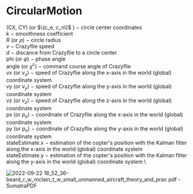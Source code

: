 # CircularMotion

(CX, CY) (or $\(c_e, c_n\)$ ) $-$ circle center coordinates \
$k$ $-$ smoothness coefficient \
$R$ (or $\rho$) $-$ circle radius \
$v$ $-$ Crazyflie speed \
$d$ $-$ discance from Crazyflie to a circle center \
phi (or $\varphi$) $-$ phase angle \
angle (or $\chi^c$) $-$ command course angle of Crazyflie \
vx (or $v_x$) $-$ speed of Crazyflie along the x-axis in the world (global) coordinate system \
vy (or $v_y$) $-$ speed of Crazyflie along the y-axis in the world (global) coordinate system \
vz (or $v_z$) $-$ speed of Crazyflie along the z-axis in the world (global) coordinate system \
px (or $p_e$) $-$ coordinate of Crazyflie along the x-axis in the world (global) coordinate system \
py (or $p_n$) $-$ coordinate of Crazyflie along the y-axis in the world (global) coordinate system \
stateEstimate.x $-$ estimation of the copter's position with the Kalman filter along the x-axis in the world (global) coordinate system \
stateEstimate.y $-$ estimation of the copter's position with the Kalman filter along the y-axis in the world (global) coordinate system \







![2022-09-22 18_52_36-beard_r_w_mclain_t_w_small_unmanned_aircraft_theory_and_prac pdf - SumatraPDF](https://user-images.githubusercontent.com/81864311/191765733-3b06767f-8ce0-4663-aaa3-fac17b1041f2.jpg )

